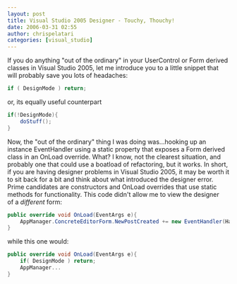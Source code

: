 ```yaml
---
layout: post
title: Visual Studio 2005 Designer - Touchy, Thouchy!
date: 2006-03-31 02:55
author: chrispelatari
categories: [visual_studio]
---
```


If you do anything "out of the ordinary" in your UserControl or Form derived
classes in Visual Studio 2005, let me introduce you to a little snippet that
will probably save you lots of headaches:

```csharp
if ( DesignMode ) return;
```

or, its equally useful counterpart

```csharp
if(!DesignMode){
	doStuff();
}
```

Now, the "out of the ordinary" thing I was doing was...hooking up an instance
EventHandler using a static property that exposes a Form derived class in an
OnLoad override. What? I know, not the clearest situation, and probably one that
could use a boatload of refactoring, but it works. In short, if you are having
designer problems in Visual Studio 2005, it may be worth it to sit back for a
bit and think about what introduced the designer error. Prime candidates are
constructors and OnLoad overrides that use static methods for functionality.
This code didn't allow me to view the designer of a
<em>different </em>form:

```csharp
public override void OnLoad(EventArgs e){
	AppManager.ConcreteEditorForm.NewPostCreated += new EventHandler(HandleNewPost);
}
```

while this one would:

```csharp
public override void OnLoad(EventArgs e){
	if( DesignMode ) return;
	AppManager...
}
```
